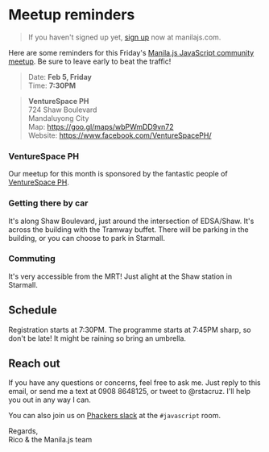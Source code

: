 # Meetup reminders

> If you haven't signed up yet, [sign up](/) now at manilajs.com.

Here are some reminders for this Friday's [Manila.js JavaScript community meetup][site]. Be sure to leave early to beat the traffic!

> Date: **Feb 5, Friday**<br>
> Time: **7:30PM**

> **VentureSpace PH**<br>
> 724 Shaw Boulevard<br>
> Mandaluyong City<br>
> Map: <https://goo.gl/maps/wbPWmDD9vn72><br>
> Website: <https://www.facebook.com/VentureSpacePH/>

### VentureSpace PH

Our meetup for this month is sponsored by the fantastic people of [VentureSpace PH](https://www.facebook.com/VentureSpacePH/).

### Getting there by car

It's along Shaw Boulevard, just around the intersection of EDSA/Shaw. It's across the building with the Tramway buffet. There will be parking in the building, or you can choose to park in Starmall.

### Commuting

It's very accessible from the MRT! Just alight at the Shaw station in Starmall.

## Schedule

Registration starts at 7:30PM. The programme starts at 7:45PM sharp, so don't be late! It might be raining so bring an umbrella.

## Reach out

If you have any questions or concerns, feel free to ask me. Just reply to this email, or send me a text at 0908 8648125, or tweet to @rstacruz. I'll help you out in any way I can.

You can also join us on [Phackers slack](http://phackers.io) at the `#javascript` room.

Regards,<br>
Rico & the Manila.js team

[site]: http://manilajs.com/
